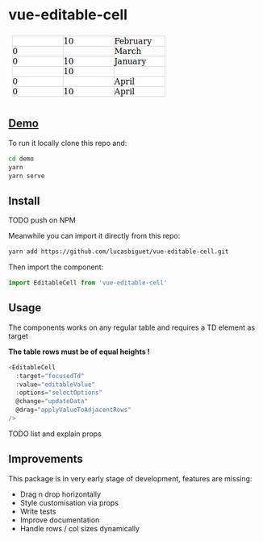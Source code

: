 # vue-editable-cell

![demo](./public/demo.gif)

## [Demo](https://pensive-hopper-40afc5.netlify.com/)

To run it locally clone this repo and:

``` bash
cd demo
yarn
yarn serve
```

## Install

TODO push on NPM

Meanwhile you can import it directly from this repo:

``` bash
yarn add https://github.com/lucasbiguet/vue-editable-cell.git
```

Then import the component:

``` js
import EditableCell from 'vue-editable-cell'
```

## Usage

The components works on any regular table and requires a TD element as target

**The table rows must be of equal heights !**

``` js
<EditableCell
  :target="focusedTd"
  :value="editableValue"
  :options="selectOptions"
  @change="updateData"
  @drag="applyValueToAdjacentRows"
/>
```

TODO list and explain props

## Improvements

This package is in very early stage of development, features are missing:

- Drag n drop horizontally
- Style customisation via props
- Write tests
- Improve documentation
- Handle rows / col sizes dynamically
